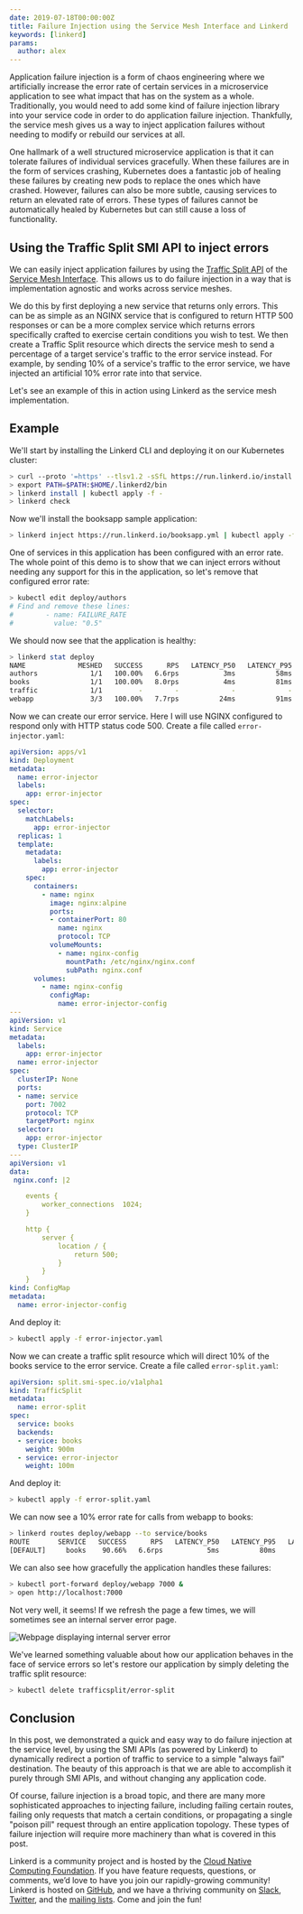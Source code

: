 ```yaml
---
date: 2019-07-18T00:00:00Z
title: Failure Injection using the Service Mesh Interface and Linkerd
keywords: [linkerd]
params:
  author: alex
---
```


Application failure injection is a form of chaos engineering where we
artificially increase the error rate of certain services in a microservice
application to see what impact that has on the system as a whole. Traditionally,
you would need to add some kind of failure injection library into your service
code in order to do application failure injection. Thankfully, the service mesh
gives us a way to inject application failures without needing to modify or
rebuild our services at all.

One hallmark of a well structured microservice application is that it can
tolerate failures of individual services gracefully. When these failures are in
the form of services crashing, Kubernetes does a fantastic job of healing these
failures by creating new pods to replace the ones which have crashed. However,
failures can also be more subtle, causing services to return an elevated rate of
errors. These types of failures cannot be automatically healed by Kubernetes but
can still cause a loss of functionality.

## Using the Traffic Split SMI API to inject errors

We can easily inject application failures by using the [Traffic Split
API](https://github.com/deislabs/smi-spec/blob/master/traffic-split.md) of the
[Service Mesh Interface](https://smi-spec.io/). This allows us to do failure
injection in a way that is implementation agnostic and works across service
meshes.

We do this by first deploying a new service that returns only errors. This can
be as simple as an NGINX service that is configured to return HTTP 500 responses
or can be a more complex service which returns errors specifically crafted to
exercise certain conditions you wish to test. We then create a Traffic Split
resource which directs the service mesh to send a percentage of a target
service's traffic to the error service instead. For example, by sending 10% of a
service's traffic to the error service, we have injected an artificial 10% error
rate into that service.

Let's see an example of this in action using Linkerd as the service mesh
implementation.

## Example

We'll start by installing the Linkerd CLI and deploying it on our Kubernetes
cluster:

```bash
> curl --proto '=https' --tlsv1.2 -sSfL https://run.linkerd.io/install | sh
> export PATH=$PATH:$HOME/.linkerd2/bin
> linkerd install | kubectl apply -f -
> linkerd check
```

Now we'll install the booksapp sample application:

```bash
> linkerd inject https://run.linkerd.io/booksapp.yml | kubectl apply -f -
```

One of services in this application has been configured with an error rate. The
whole point of this demo is to show that we can inject errors without needing
any support for this in the application, so let's remove that configured error
rate:

```bash
> kubectl edit deploy/authors
# Find and remove these lines:
#        - name: FAILURE_RATE
#          value: "0.5"
```

We should now see that the application is healthy:

```bash
> linkerd stat deploy
NAME             MESHED   SUCCESS      RPS   LATENCY_P50   LATENCY_P95   LATENCY_P99   TCP_CONN
authors             1/1   100.00%   6.6rps           3ms          58ms          92ms          6
books               1/1   100.00%   8.0rps           4ms          81ms         119ms          6
traffic             1/1         -        -             -             -             -          -
webapp              3/3   100.00%   7.7rps          24ms          91ms         117ms          9
```

Now we can create our error service. Here I will use NGINX configured to respond
only with HTTP status code 500. Create a file called `error-injector.yaml`:

```yaml
apiVersion: apps/v1
kind: Deployment
metadata:
  name: error-injector
  labels:
    app: error-injector
spec:
  selector:
    matchLabels:
      app: error-injector
  replicas: 1
  template:
    metadata:
      labels:
        app: error-injector
    spec:
      containers:
        - name: nginx
          image: nginx:alpine
          ports:
          - containerPort: 80
            name: nginx
            protocol: TCP
          volumeMounts:
            - name: nginx-config
              mountPath: /etc/nginx/nginx.conf
              subPath: nginx.conf
      volumes:
        - name: nginx-config
          configMap:
            name: error-injector-config
---
apiVersion: v1
kind: Service
metadata:
  labels:
    app: error-injector
  name: error-injector
spec:
  clusterIP: None
  ports:
  - name: service
    port: 7002
    protocol: TCP
    targetPort: nginx
  selector:
    app: error-injector
  type: ClusterIP
---
apiVersion: v1
data:
 nginx.conf: |2

    events {
        worker_connections  1024;
    }

    http {
        server {
            location / {
                return 500;
            }
        }
    }
kind: ConfigMap
metadata:
  name: error-injector-config
```

And deploy it:

```bash
> kubectl apply -f error-injector.yaml
```

Now we can create a traffic split resource which will direct 10% of the books
service to the error service. Create a file called `error-split.yaml`:

```yaml
apiVersion: split.smi-spec.io/v1alpha1
kind: TrafficSplit
metadata:
  name: error-split
spec:
  service: books
  backends:
  - service: books
    weight: 900m
  - service: error-injector
    weight: 100m
```

And deploy it:

```bash
> kubectl apply -f error-split.yaml
```

We can now see a 10% error rate for calls from webapp to books:

```bash
> linkerd routes deploy/webapp --to service/books
ROUTE       SERVICE   SUCCESS      RPS   LATENCY_P50   LATENCY_P95   LATENCY_P99
[DEFAULT]     books    90.66%   6.6rps           5ms          80ms          96ms
```

We can also see how gracefully the application handles these failures:

```bash
> kubectl port-forward deploy/webapp 7000 &
> open http://localhost:7000
```

Not very well, it seems!  If we refresh the page a few times, we will sometimes
see an internal server error page.

![Webpage displaying internal server error](cover.png)

We've learned something valuable about how our application behaves in the face
of service errors so let's restore our application by simply deleting the
traffic split resource:

```bash
> kubectl delete trafficsplit/error-split
```

## Conclusion

In this post, we demonstrated a quick and easy way to do failure injection at
the service level, by using the SMI APIs (as powered by Linkerd) to dynamically
redirect a portion of traffic to service to a simple "always fail" destination.
The beauty of this approach is that we are able to accomplish it purely through
SMI APIs, and without changing any application code.

Of course, failure injection is a broad topic, and there are many more
sophisticated approaches to injecting failure, including failing certain routes,
failing only requests that match a certain conditions, or propagating a single
"poison pill" request through an entire application topology. These  types of
failure injection will require more machinery than what is covered in this post.

Linkerd is a community project and is hosted by the [Cloud Native Computing
Foundation](https://cncf.io/). If you have feature requests, questions, or
comments, we’d love to have you join our rapidly-growing community! Linkerd is
hosted on [GitHub](https://github.com/linkerd/), and we have a thriving
community on [Slack](https://slack.linkerd.io),
[Twitter](https://twitter.com/linkerd), and the [mailing
lists](https://linkerd.io/2/get-involved/). Come and join the fun!

